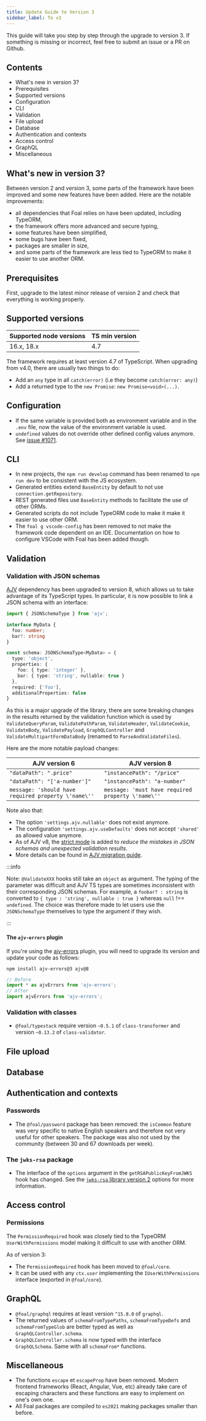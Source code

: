 ```yaml
---
title: Update Guide to Version 3
sidebar_label: To v3
---
```


This guide will take you step by step through the upgrade to version 3. If something is missing or incorrect, feel free to submit an issue or a PR on Github.

## Contents

- What's new in version 3?
- Prerequisites
- Supported versions
- Configuration
- CLI
- Validation
- File upload
- Database
- Authentication and contexts
- Access control
- GraphQL
- Miscellaneous

## What's new in version 3?

Between version 2 and version 3, some parts of the framework have been improved and some new features have been added. Here are the notable improvements:
- all dependencies that Foal relies on have been updated, including TypeORM,
- the framework offers more advanced and secure typing,
- some features have been simplified,
- some bugs have been fixed,
- packages are smaller in size,
- and some parts of the framework are less tied to TypeORM to make it easier to use another ORM.

## Prerequisites

First, upgrade to the latest minor release of version 2 and check that everything is working properly.

## Supported versions

| Supported node versions | TS min version |
| --- | --- |
| 16.x, 18.x | 4.7 |

 The framework requires at least version 4.7 of TypeScript. When upgrading from v4.0, there are usually two things to do:
 - Add an `any` type in all `catch(error)` (i.e they become `catch(error: any)`)
 - Add a returned type to the `new Promise`: `new Promise<void>(...)`.

## Configuration

- If the same variable is provided both as environment variable and in the `.env` file, now the value of the environment variable is used.
- `undefined` values do not override other defined config values anymore. See [issue #1071](https://github.com/FoalTS/foal/issues/1071).

## CLI

- In new projects, the `npm run develop` command has been renamed to `npm run dev` to be consistent with the JS ecosystem.
- Generated entities extend `BaseEntity` by default to not use `connection.getRepository`.
- REST generated files use `BaseEntity` methods to facilitate the use of other ORMs.
- Generated scripts do not include TypeORM code to make it make it easier to use other ORM.
- The `foal g vscode-config` has been removed to not make the framework code dependent on an IDE. Documentation on how to configure VSCode with Foal has been added though.

## Validation

### Validation with JSON schemas

[AJV](https://ajv.js.org/) dependency has been upgraded to version 8, which allows us to take advantage of its TypeScript types. In particular, it is now possible to link a JSON schema with an interface:

```typescript
import { JSONSchemaType } from 'ajv';

interface MyData {
  foo: number;
  bar?: string
}

const schema: JSONSchemaType<MyData> = {
  type: 'object',
  properties: {
    foo: { type: 'integer' },
    bar: { type: 'string', nullable: true }
  },
  required: ['foo'],
  additionalProperties: false
}
```

As this is a major upgrade of the library, there are some breaking changes in the results returned by the validation function which is used by `ValidateQueryParam`, `ValidatePathParam`, `ValidateHeader`, `ValidateCookie`, `ValidateBody`, `ValidatePayload`, `GraphQLController` and `ValidateMultipartFormDataBody` (renamed to `ParseAndValidateFiles`).

Here are the more notable payload changes:

| AJV version 6 | AJV version 8 |
| --- | --- |
| ``"dataPath": ".price"`` | `"instancePath": "/price"` |
| `"dataPath": "['a-number']"` | `"instancePath": "a-number"` |
| `message: 'should have required property \'name\''` | `message: 'must have required property \'name\''` |


Note also that:
- The option `'settings.ajv.nullable'` does not exist anymore.
- The configuration `'settings.ajv.useDefaults'` does not accept `'shared'` as allowed value anymore.
- As of AJV v8, the [strict mode](https://ajv.js.org/strict-mode.html) is added to *reduce the mistakes in JSON schemas and unexpected validation results*.
- More details can be found in [AJV migration guide](https://ajv.js.org/v6-to-v8-migration.html).

:::info

Note: `@ValidateXXX` hooks still take an `object` as argument. The typing of the parameter was difficult and AJV TS types are sometimes inconsistent with their corresponding JSON schemas. For example, a `foobar? : string` is converted to `{ type : 'string', nullable : true }` whereas `null` !== `undefined`. The choice was therefore made to let users use the `JSONSchemaType` themselves to type the argument if they wish.

:::

#### The `ajv-errors` plugin

If you're using the [ajv-errors](https://www.npmjs.com/package/ajv-errors) plugin, you will need to upgrade its version and update your code as follows:

```
npm install ajv-errors@3 ajv@8
```

```typescript
// Before
import * as ajvErrors from 'ajv-errors';
// After
import ajvErrors from 'ajv-errors';
```

### Validation with classes

- `@foal/typestack` require version `~0.5.1` of `class-transformer` and version `~0.13.2` of `class-validator`.

## File upload

## Database

## Authentication and contexts

### Passwords

- The `@foal/password` package has been removed: the `isCommon` feature was very specific to native English speakers and therefore not very useful for other speakers. The package was also not used by the community (between 30 and 67 downloads per week).

### The `jwks-rsa` package

- The interface of the `options` argument in the `getRSAPublicKeyFromJWKS` hook has changed. See the [`jwks-rsa` library version 2](https://www.npmjs.com/package/jwks-rsa) options for more information.

## Access control

### Permissions

The `PermissionRequired` hook was closely tied to the TypeORM `UserWithPermissions` model making it difficult to use with another ORM.

As of version 3:
- The `PermissionRequired` hook has been moved to `@foal/core`.
- It can be used with any `ctx.user` implementing the `IUserWithPermissions` interface (exported in `@foal/core`).

## GraphQL

- `@foal/graphql` requires at least version `^15.8.0` of `graphql`.
- The returned values of `schemaFromTypePaths`, `schemaFromTypeDefs` and `schemaFromTypeGlob` are better typed as well as `GraphQLController.schema`.
- `GraphQLController.schema` is now typed with the interface `GraphQLSchema`. Same with all `schemaFrom*` functions.

## Miscellaneous

- The functions `escape` et `escapeProp` have been removed. Modern frontend frameworks (React, Angular, Vue, etc) already take care of escaping characters and these functions are easy to implement on one's own one.
- All Foal packages are compiled to `es2021` making packages smaller than before.